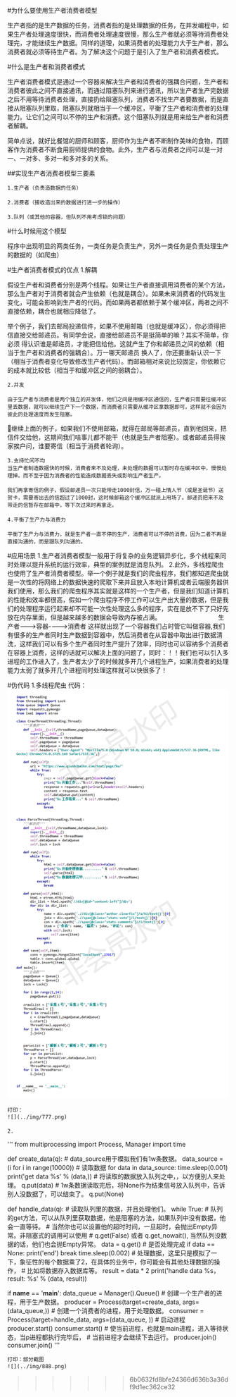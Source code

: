 

#为什么要使用生产者消费者模型

生产者指的是生产数据的任务，消费者指的是处理数据的任务，在并发编程中，如果生产者处理速度很快，而消费者处理速度很慢，那么生产者就必须等待消费者处理完，才能继续生产数据。同样的道理，如果消费者的处理能力大于生产者，那么消费者就必须等待生产者。为了解决这个问题于是引入了生产者和消费者模式。

#什么是生产者和消费者模式

生产者消费者模式是通过一个容器来解决生产者和消费者的强耦合问题，生产者和消费者彼此之间不直接通讯，而通过阻塞队列来进行通讯，所以生产者生产完数据之后不用等待消费者处理，直接扔给阻塞队列，消费者不找生产者要数据，而是直接从阻塞队列里取，阻塞队列就相当于一个缓冲区，平衡了生产者和消费者的处理能力。让它们之间可以不停的生产和消费。这个阻塞队列就是用来给生产者和消费者解耦。

简单点说，就好比餐馆的厨师和顾客，厨师作为生产者不断制作美味的食物，而顾客作为消费者不断食用厨师提供的食物。此外，生产者与消费者之间可以是一对一、一对多、多对一和多对多的关系。

##实现生产者消费者模型三要素

    1.生产者（负责造数据的任务）

    2.消费者（接收造出来的数据进行进一步的操作）

    3.队列（或其他的容器，但队列不用考虑锁的问题）

#什么时候用这个模型

程序中出现明显的两类任务，一类任务是负责生产，另外一类任务是负责处理生产的数据的（如爬虫）

#生产者消费者模式的优点
    1.解耦

假设生产者和消费者分别是两个线程。如果让生产者直接调用消费者的某个方法，那么生产者对于消费者就会产生依赖（也就是耦合）。如果未来消费者的代码发生变化，可能会影响到生产者的代码。而如果两者都依赖于某个缓冲区，两者之间不直接依赖，耦合也就相应降低了。

举个例子，我们去邮局投递信件，如果不使用邮箱（也就是缓冲区），你必须得把信直接交给邮递员。有同学会说，直接给邮递员不是挺简单的嘛？其实不简单，你必须 得认识谁是邮递员，才能把信给他。这就产生了你和邮递员之间的依赖（相当于生产者和消费者的强耦合）。万一哪天邮递员 换人了，你还要重新认识一下（相当于消费者变化导致修改生产者代码）。而邮箱相对来说比较固定，你依赖它的成本就比较低（相当于和缓冲区之间的弱耦合）。

    2.并发

    由于生产者与消费者是两个独立的并发体，他们之间是用缓冲区通信的，生产者只需要往缓冲区里丢数据，就可以继续生产下一个数据，而消费者只需要从缓冲区拿数据即可，这样就不会因为彼此的处理速度而发生阻塞。
继续上面的例子，如果我们不使用邮箱，就得在邮局等邮递员，直到他回来，把信件交给他，这期间我们啥事儿都不能干（也就是生产者阻塞）。或者邮递员得挨家挨户问，谁要寄信（相当于消费者轮询）。

    3.支持忙闲不均
    当生产者制造数据快的时候，消费者来不及处理，未处理的数据可以暂时存在缓冲区中，慢慢处理掉。而不至于因为消费者的性能造成数据丢失或影响生产者生产。

    我们再拿寄信的例子，假设邮递员一次只能带走1000封信，万一碰上情人节（或是圣诞节）送贺卡，需要寄出去的信超过了1000封，这时候邮箱这个缓冲区就派上用场了。邮递员把来不及带走的信暂存在邮箱中，等下次过来时再拿走。

    4.平衡了生产力与消费力

    平衡了生产力与消费力，就是生产者一直不停的生产，消费者可以不停的消费，因为二者不再是直接沟通的，而是跟队列沟通的。


#应用场景
    1.生产者消费者模型一般用于将复杂的业务逻辑异步化，多个线程来同时处理以提升系统的运行效率，典型的案例就是消息队列。
    2.此外，多线程爬虫也使用了生产者消费者模型。举一个例子就是我们的爬虫程序，我们都知道爬虫就是一次性的将网络上的数据快速的爬取下来并且放入本地计算机或者云端服务器供我们使用，那么我们的爬虫程序其实就是这样的一个生产者，但是我们知道计算机的性能和效率都很高，假如一个爬虫程序不停工作可以生产出大量的数据，但是我们的处理程序运行起来却不可能一次性处理这么多的程序，实在是放不下了只好先放在内存里面，但是越来越多的数据会导致内存被占满。
　　　　　　　　　生产者--->容器---->消费者
    这样就出现了一个容器我们占时管它叫做容器,我们有很多的生产者同时生产数据到容器中，然后消费者在从容器中取出进行数据清洗，这样我们可以有多个生产者同时生产提升了效率，同时也可以容纳多个消费者在容器上消费，这样的话就可以解决上面的问题了，同时：！！我们也可以引入多进程的工作进入了，生产者太少了的时候就多开几个进程生产，如果消费者的处理能力太弱了就多开几个进程同时处理这样就可以快很多了！


#伪代码
    1.多线程爬虫
    代码：
    ![](../img/666.png)

    打印：
    ![](../img/777.png)

    2.

'''
from multiprocessing import Process, Manager
import time


def create_data(q):
    # data_source用于模拟我们有1w条数据。
    data_source = (i for i in range(10000))
    # 读取数据
    for data in data_source:
        time.sleep(0.001)
        print('get data %s' % (data,))
        # 将读取的数据放入队列之中，，以方便别人来处理。
        q.put(data)
    # 1w条数据读取完后，将None作为结束信号放入队列中，告诉别人没数据了，可以结束了。
    q.put(None)


def handle_data(q):
    # 读取队列里的数据，并且处理他们。
    while True:
        # 队列的get方法，可以从队列里获取数据，他是阻塞的方法，如果队列中没有数据，他会一直等待。
        # 当然你也可以设置他的超时时间，一旦超时，会抛出Empty异常。非阻塞式的调用可以使用
        # q.get(False) 或者 q.get_nowait(), 当然队列没数据的话，他们也会抛Empty异常。
        data = q.get()
        # 是否处理完成
        if data == None:
            print('end')
            break
        time.sleep(0.002)
        # 处理数据，这里只是模拟了一下，象征性的每个数据乘了2，在具体的业务中，你可能会有其他处理数据的操作，
        # 比如将数据存入数据库等。
        result = data * 2
        print('handle data %s， result: %s' % (data, result))


if __name__ == '__main__':
    data_queue = Manager().Queue()
    # 创建一个生产者的进程，用于生产数据。
    producer = Process(target=create_data, args=(data_queue,))
    # 创建一个消费者的进程，用于处理数据。
    consumer = Process(target=handle_data, args=(data_queue, ))
    # 启动进程
    producer.start()
    consumer.start()
    # 使当前进程，也就是main进程，进入等待状态，当p进程都执行完毕后，
    # 当前进程才会继续下去运行。
    producer.join()
    consumer.join()
'''

    打印：部分截图
    ![](../img/888.png)
>>>>>>> 6b0632fd8bfe24366d636b3a36df9d1ec362ce32
